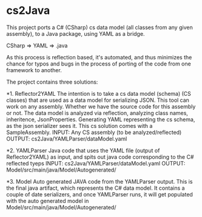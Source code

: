 # cs2Java
This project ports a C# (CSharp) cs data model (all classes from any given assembly), to a Java package, using YAML as a bridge.

CSharp => YAML => .java

As this process is reflection based, it's automated, and thus minimizes the chance for typos and bugs in the process of porting of the code from one framework to another.


The project contains three solutions:


*1. Reflector2YAML
The intention is to take a cs data model (schema) (CS classes) that are used as a data model for serializing JSON.
This tool can work on any assembly.  Whether we have the source code for this assembly or not.
The data model is analyzed via reflection, analyzing class names, inheritence, JsonProperties.
Generating YAML representing the cs schema, as the json serializer sees it.
This cs solution comes with a SampleAssembly.
INPUT:  Any CS assembly (to be analyzed/reflected)
OUTPUT: cs2Java/YAMLParser/dataModel.yaml

*2. YAMLParser
Java code that uses the YAML file (output of Reflector2YAML) as input, and spits out java code corresponding to the C# reflected tyeps
INPUT: cs2Java/YAMLParser/dataModel.yaml
OUTPUT: Model/src/main/java/Model/Autogenerated/


*3. Model
Auto generated JAVA code from the YAMLParser output.
This is the final java artifact, which represents the C# data model.
It contains a couple of date serializers, and once YAMLParser runs, it will get populated with the auto generated model in Model/src/main/java/Model/Autogenerated/
